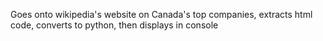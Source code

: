 Goes onto wikipedia's website on Canada's top companies, extracts html code, converts to python, then displays in console
